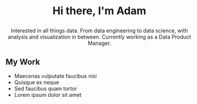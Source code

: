 # <p align="center">Hi there, I'm Adam</p>
<p align="center">Interested in all things data. From data engineering to data science, with analysis and visualization in between. Currently working as a Data Product Manager.</p>

## My Work
- Maecenas vulputate faucibus nisi
- Quisque ex neque
- Sed faucibus quam tortor
- Lorem ipsum dolor sit amet





<!--
**aojrzynski/aojrzynski** is a ✨ _special_ ✨ repository because its `README.md` (this file) appears on your GitHub profile.

Here are some ideas to get you started:

- 🔭 I’m currently working on ...
- 🌱 I’m currently learning ...
- 👯 I’m looking to collaborate on ...
- 🤔 I’m looking for help with ...
- 💬 Ask me about ...
- 📫 How to reach me: ...
- 😄 Pronouns: ...
- ⚡ Fun fact: ...
-->
